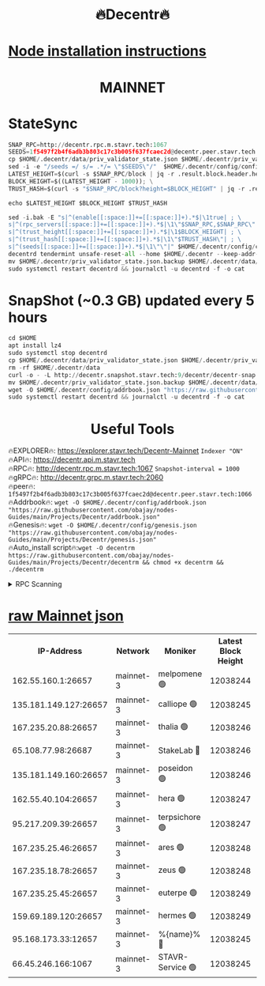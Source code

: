 <h1 align="center"> 🔥Decentr🔥</h1>

[Node installation instructions](https://github.com/obajay/nodes-Guides/tree/main/Projects/Decentr)
=
<h1 align="center"> MAINNET</h1>

# StateSync
```python
SNAP_RPC=http://decentr.rpc.m.stavr.tech:1067
SEEDS=1f5497f2b4f6adb3b803c17c3b005f637fcaec2d@decentr.peer.stavr.tech:1066
cp $HOME/.decentr/data/priv_validator_state.json $HOME/.decentr/priv_validator_state.json.backup
sed -i -e "/seeds =/ s/= .*/= \"$SEEDS\"/"  $HOME/.decentr/config/config.toml
LATEST_HEIGHT=$(curl -s $SNAP_RPC/block | jq -r .result.block.header.height); \
BLOCK_HEIGHT=$((LATEST_HEIGHT - 1000)); \
TRUST_HASH=$(curl -s "$SNAP_RPC/block?height=$BLOCK_HEIGHT" | jq -r .result.block_id.hash)

echo $LATEST_HEIGHT $BLOCK_HEIGHT $TRUST_HASH

sed -i.bak -E "s|^(enable[[:space:]]+=[[:space:]]+).*$|\1true| ; \
s|^(rpc_servers[[:space:]]+=[[:space:]]+).*$|\1\"$SNAP_RPC,$SNAP_RPC\"| ; \
s|^(trust_height[[:space:]]+=[[:space:]]+).*$|\1$BLOCK_HEIGHT| ; \
s|^(trust_hash[[:space:]]+=[[:space:]]+).*$|\1\"$TRUST_HASH\"| ; \
s|^(seeds[[:space:]]+=[[:space:]]+).*$|\1\"\"|" $HOME/.decentr/config/config.toml
decentrd tendermint unsafe-reset-all --home $HOME/.decentr --keep-addr-book
mv $HOME/.decentr/priv_validator_state.json.backup $HOME/.decentr/data/priv_validator_state.json
sudo systemctl restart decentrd && journalctl -u decentrd -f -o cat
```
# SnapShot (~0.3 GB) updated every 5 hours
```python
cd $HOME
apt install lz4
sudo systemctl stop decentrd
cp $HOME/.decentr/data/priv_validator_state.json $HOME/.decentr/priv_validator_state.json.backup
rm -rf $HOME/.decentr/data
curl -o - -L http://decentr.snapshot.stavr.tech:9/decentr/decentr-snap.tar.lz4 | lz4 -c -d - | tar -x -C $HOME/.decentr --strip-components 2
mv $HOME/.decentr/priv_validator_state.json.backup $HOME/.decentr/data/priv_validator_state.json
wget -O $HOME/.decentr/config/addrbook.json "https://raw.githubusercontent.com/obajay/nodes-Guides/main/Projects/Decentr/addrbook.json"
sudo systemctl restart decentrd && journalctl -u decentrd -f -o cat
```

 <h1 align="center"> Useful Tools</h1>

🔥EXPLORER🔥:     https://explorer.stavr.tech/Decentr-Mainnet        `Indexer "ON"` \
🔥API🔥:          https://decentr.api.m.stavr.tech \
🔥RPC🔥:          http://decentr.rpc.m.stavr.tech:1067              `Snapshot-interval = 1000` \
🔥gRPC🔥:         http://decentr.grpc.m.stavr.tech:2060 \
🔥peer🔥:         `1f5497f2b4f6adb3b803c17c3b005f637fcaec2d@decentr.peer.stavr.tech:1066` \
🔥Addrbook🔥:  `wget -O $HOME/.decentr/config/addrbook.json "https://raw.githubusercontent.com/obajay/nodes-Guides/main/Projects/Decentr/addrbook.json"` \
🔥Genesis🔥:  `wget -O $HOME/.decentr/config/genesis.json "https://raw.githubusercontent.com/obajay/nodes-Guides/main/Projects/Decentr/genesis.json"` \
🔥Auto_install script🔥:`wget -O decentrm https://raw.githubusercontent.com/obajay/nodes-Guides/main/Projects/Decentr/decentrm && chmod +x decentrm && ./decentrm`

<details>
<summary>RPC Scanning</summary>

<h2 align="center"> We scan nodes in real time every 4 hours. And we provide the final result of RPC endpoints.
We cannot influence the operation of these nodes in any way. </h2>


```python
If Voting Power is higher than 0 --> then the Node is a validator of the network and may be subject to attack and be a potential threat to the chain.
```
```python
We marked such validators with a red symbol
```

</details>

[raw Mainnet json](https://rpc-check.decentrm.stavr.tech/decentrm/rpc-decentrm-result.json)
=



<table><tr><th>IP-Address</th><th>Network</th><th>Moniker</th><th>Latest Block Height</th><th>Earliest Block Height</th><th>Catching Up</th><th>Tx Index</th><th>Voting Power</th><th>Scan Time</th></tr><tr><td>162.55.160.1:26657</td><td>mainnet-3</td><td>melpomene 🟢</td><td>12038244</td><td>1688950</td><td>False</td><td>on</td><td>0</td><td>2023-12-19T14:40:34.676505868UTC</td></tr><tr><td>135.181.149.127:26657</td><td>mainnet-3</td><td>calliope 🟢</td><td>12038245</td><td>1688950</td><td>False</td><td>on</td><td>0</td><td>2023-12-19T14:40:37.085361950UTC</td></tr><tr><td>167.235.20.88:26657</td><td>mainnet-3</td><td>thalia 🟢</td><td>12038246</td><td>1688950</td><td>False</td><td>on</td><td>0</td><td>2023-12-19T14:40:42.724956889UTC</td></tr><tr><td>65.108.77.98:26687</td><td>mainnet-3</td><td>StakeLab 🔴</td><td>12038246</td><td>1688950</td><td>False</td><td>on</td><td>5283003</td><td>2023-12-19T14:40:43.090935572UTC</td></tr><tr><td>135.181.149.160:26657</td><td>mainnet-3</td><td>poseidon 🟢</td><td>12038246</td><td>1688950</td><td>False</td><td>on</td><td>0</td><td>2023-12-19T14:40:45.835925617UTC</td></tr><tr><td>162.55.40.104:26657</td><td>mainnet-3</td><td>hera 🟢</td><td>12038247</td><td>1688950</td><td>False</td><td>on</td><td>0</td><td>2023-12-19T14:40:48.120708813UTC</td></tr><tr><td>95.217.209.39:26657</td><td>mainnet-3</td><td>terpsichore 🟢</td><td>12038247</td><td>1688950</td><td>False</td><td>on</td><td>0</td><td>2023-12-19T14:40:50.574566942UTC</td></tr><tr><td>167.235.25.46:26657</td><td>mainnet-3</td><td>ares 🟢</td><td>12038248</td><td>1688950</td><td>False</td><td>on</td><td>0</td><td>2023-12-19T14:40:55.039312330UTC</td></tr><tr><td>167.235.18.78:26657</td><td>mainnet-3</td><td>zeus 🟢</td><td>12038248</td><td>1688950</td><td>False</td><td>on</td><td>0</td><td>2023-12-19T14:40:57.341255876UTC</td></tr><tr><td>167.235.25.45:26657</td><td>mainnet-3</td><td>euterpe 🟢</td><td>12038249</td><td>1688950</td><td>False</td><td>on</td><td>0</td><td>2023-12-19T14:40:59.665148831UTC</td></tr><tr><td>159.69.189.120:26657</td><td>mainnet-3</td><td>hermes 🟢</td><td>12038249</td><td>1688950</td><td>False</td><td>on</td><td>0</td><td>2023-12-19T14:40:59.914179797UTC</td></tr><tr><td>95.168.173.33:12657</td><td>mainnet-3</td><td>%{name}% 🔴</td><td>12038245</td><td>8964001</td><td>False</td><td>on</td><td>4173118</td><td>2023-12-19T14:40:38.199064333UTC</td></tr><tr><td>66.45.246.166:1067</td><td>mainnet-3</td><td>STAVR-Service 🟢</td><td>12038245</td><td>12036001</td><td>False</td><td>on</td><td>0</td><td>2023-12-19T14:40:37.689744310UTC</td></tr></table>